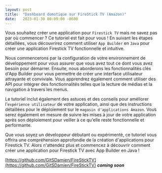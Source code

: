 ```yaml
---
layout: post
title:  "Dashboard domotique sur FireStick TV (Amazon)"
date:   2023-01-30 00:09:00 -0600
---
```


Vous souhaitez créer une application pour `Firestick TV` mais ne savez pas par où commencer ? Ce tutoriel est fait pour vous ! En suivant les étapes détaillées, vous découvrirez comment utiliser `App Builder` en `Java` pour créer une application Firestick TV fonctionnelle et intuitive.

Nous commencerons par la configuration de votre environnement de développement pour vous assurer que vous avez tout ce dont vous avez besoin pour démarrer. Ensuite, nous aborderons les fonctionnalités clés d'App Builder pour vous permettre de créer une interface utilisateur attrayante et conviviale. Vous apprendrez également comment utiliser des API pour intégrer des fonctionnalités telles que la lecture de médias et la navigation à travers les menus.

Le tutoriel inclut également des astuces et des conseils pour améliorer l'`expérience utilisateur` de votre application, ainsi que des instructions détaillées pour le déploiement sur le `magasin d'applications Amazon`. Vous serez également en mesure de suivre les mises à jour de votre application après son déploiement pour veiller à ce qu'elle reste fonctionnelle et performante.

Que vous soyez un développeur débutant ou expérimenté, ce tutoriel vous offrira une compréhension approfondie de la création d'applications pour Firestick TV. Alors n'attendez plus et commencez à découvrir comment créer une application pour Firestick TV avec App Builder en Java !

[https://github.com/GitSDamien/FireStickTV](https://github.com/GitSDamien/FireStickTV) **_coming soon_**
